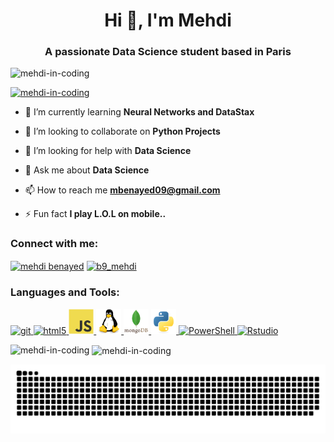 <h1 align="center">Hi 👋, I'm Mehdi</h1>
<h3 align="center">A passionate Data Science student based in Paris</h3>

<p align="left"> <img src="https://komarev.com/ghpvc/?username=mehdi-in-coding&label=Profile%20views&color=0e75b6&style=flat" alt="mehdi-in-coding" /> </p>


<p align="left"> <a href="https://github.com/ryo-ma/github-profile-trophy"><img src="https://github-profile-trophy.vercel.app/?username=mehdi-in-coding" alt="mehdi-in-coding" /></a> </p>

- 🌱 I’m currently learning **Neural Networks and DataStax**

- 👯 I’m looking to collaborate on **Python Projects**

- 🤝 I’m looking for help with **Data Science**

- 💬 Ask me about **Data Science**

- 📫 How to reach me **mbenayed09@gmail.com**

- ⚡ Fun fact **I play L.O.L on mobile..**

<h3 align="left">Connect with me:</h3>
<p align="left">
<a href="https://linkedin.com/in/mehdi benayed" target="blank"><img align="center" src="https://raw.githubusercontent.com/rahuldkjain/github-profile-readme-generator/master/src/images/icons/Social/linked-in-alt.svg" alt="mehdi benayed" height="30" width="40" /></a>
<a href="https://instagram.com/b9_mehdi" target="blank"><img align="center" src="https://raw.githubusercontent.com/rahuldkjain/github-profile-readme-generator/master/src/images/icons/Social/instagram.svg" alt="b9_mehdi" height="30" width="40" /></a>
</p>

<h3 align="left">Languages and Tools:</h3>
<p align="left"> <a href="https://git-scm.com/" target="_blank" rel="noreferrer"> <img src="https://www.vectorlogo.zone/logos/git-scm/git-scm-icon.svg" alt="git" width="40" height="40"/> </a> <a href="https://www.w3.org/html/" target="_blank" rel="noreferrer"> <img src="https://cdn.jsdelivr.net/gh/devicons/devicon@latest/icons/html5/html5-original.svg" alt="html5" width="40" height="40"/> </a> <a href="https://developer.mozilla.org/en-US/docs/Web/JavaScript" target="_blank" rel="noreferrer"> <img src="https://raw.githubusercontent.com/devicons/devicon/master/icons/javascript/javascript-original.svg" alt="javascript" width="40" height="40"/> </a> <a href="https://www.linux.org/" target="_blank" rel="noreferrer"> <img src="https://raw.githubusercontent.com/devicons/devicon/master/icons/linux/linux-original.svg" alt="linux" width="40" height="40"/> </a> <a href="https://www.mongodb.com/" target="_blank" rel="noreferrer"> <img src="https://raw.githubusercontent.com/devicons/devicon/master/icons/mongodb/mongodb-original-wordmark.svg" alt="mongodb" width="40" height="40"/> </a> <a href="https://www.python.org" target="_blank" rel="noreferrer"> <img src="https://raw.githubusercontent.com/devicons/devicon/master/icons/python/python-original.svg" alt="python" width="40" height="40"/> <img src="https://cdn.jsdelivr.net/gh/devicons/devicon@latest/icons/powershell/powershell-original.svg" alt="PowerShell" width="40" height="40"/> <img src="https://cdn.jsdelivr.net/gh/devicons/devicon@latest/icons/rstudio/rstudio-original.svg" alt="Rstudio" width="40" height="40"/> 
</a> </p>

<p> <img align="left" src="https://github-readme-stats.vercel.app/api/top-langs?username=mehdi-in-coding&show_icons=true&locale=en&layout=compact&theme=dark" alt="mehdi-in-coding"/>
</p>

<p>&nbsp;<img align="center" src="https://github-readme-stats.vercel.app/api?username=mehdi-in-coding&show_icons=true&locale=en&theme=dark" alt="mehdi-in-coding" />
</p>

<img src="https://github.com/Platane/snk/raw/output/github-contribution-grid-snake.svg" alt="" style="max-width: 100%;">
